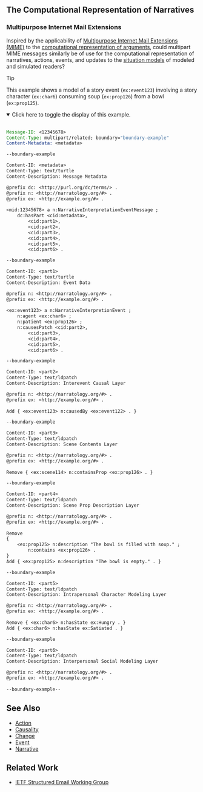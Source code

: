 ## The Computational Representation of Narratives

### Multipurpose Internet Mail Extensions

Inspired by the applicability of [Multipurpose Internet Mail Extensions (MIME)](https://en.wikipedia.org/wiki/MIME) to the [computational representation of arguments](https://github.com/AdamSobieski/Argumentation), could multipart MIME messages similarly be of use for the computational representation of narratives, actions, events, and updates to the [situation models](https://en.wikipedia.org/wiki/Narrative_paradigm#Situation_models) of modeled and simulated readers?

> [!TIP]
> This example shows a model of a story event (`ex:event123`) involving a story character (`ex:char6`) consuming soup (`ex:prop126`)  from a bowl (`ex:prop125`).
> <details open>
> <summary>Click here to toggle the display of this example.</summary>
> <br>
> 
> ```email
> Message-ID: <12345678>
> Content-Type: multipart/related; boundary="boundary-example"
> Content-Metadata: <metadata>
> 
> --boundary-example
> 
> Content-ID: <metadata>
> Content-Type: text/turtle
> Content-Description: Message Metadata
> 
> @prefix dc: <http://purl.org/dc/terms/> .
> @prefix n: <http://narratology.org/#> .
> @prefix ex: <http://example.org/#> .
>  
> <mid:12345678> a n:NarrativeInterpretationEventMessage ;
>     dc:hasPart <cid:metadata>,
>         <cid:part1>,
>         <cid:part2>,
>         <cid:part3>,
>         <cid:part4>,
>         <cid:part5>,
>         <cid:part6> .
>
> --boundary-example
> 
> Content-ID: <part1>
> Content-Type: text/turtle
> Content-Description: Event Data
> 
> @prefix n: <http://narratology.org/#> .
> @prefix ex: <http://example.org/#> .
>  
> <ex:event123> a n:NarrativeInterpretionEvent ;
>     n:agent <ex:char6> ;
>     n:patient <ex:prop126> ;
>     n:causesPatch <cid:part2>,
>         <cid:part3>,
>         <cid:part4>,
>         <cid:part5>,
>         <cid:part6> .
> 
> --boundary-example
> 
> Content-ID: <part2>
> Content-Type: text/ldpatch
> Content-Description: Interevent Causal Layer
> 
> @prefix n: <http://narratology.org/#> .
> @prefix ex: <http://example.org/#> .
>  
> Add { <ex:event123> n:causedBy <ex:event122> . }
> 
> --boundary-example
> 
> Content-ID: <part3>
> Content-Type: text/ldpatch
> Content-Description: Scene Contents Layer
> 
> @prefix n: <http://narratology.org/#> .
> @prefix ex: <http://example.org/#> .
>  
> Remove { <ex:scene114> n:containsProp <ex:prop126> . }
> 
> --boundary-example
> 
> Content-ID: <part4>
> Content-Type: text/ldpatch
> Content-Description: Scene Prop Description Layer
> 
> @prefix n: <http://narratology.org/#> .
> @prefix ex: <http://example.org/#> .
>  
> Remove
> {
>     <ex:prop125> n:description "The bowl is filled with soup." ;
>         n:contains <ex:prop126> .
> }
> Add { <ex:prop125> n:description "The bowl is empty." . }
> 
> --boundary-example
> 
> Content-ID: <part5>
> Content-Type: text/ldpatch
> Content-Description: Intrapersonal Character Modeling Layer
> 
> @prefix n: <http://narratology.org/#> .
> @prefix ex: <http://example.org/#> .
>  
> Remove { <ex:char6> n:hasState ex:Hungry . }
> Add { <ex:char6> n:hasState ex:Satiated . }
> 
> --boundary-example
> 
> Content-ID: <part6>
> Content-Type: text/ldpatch
> Content-Description: Interpersonal Social Modeling Layer
> 
> @prefix n: <http://narratology.org/#> .
> @prefix ex: <http://example.org/#> .
>  
> --boundary-example--
> ```
> </details>

## See Also

* [Action](https://en.wikipedia.org/wiki/Action_(philosophy))
* [Causality](https://en.wikipedia.org/wiki/Causality)
* [Change](https://en.wikipedia.org/wiki/Impermanence)
* [Event](https://en.wikipedia.org/wiki/Event_(philosophy))
* [Narrative](https://en.wikipedia.org/wiki/Narrative)

## Related Work

* [IETF Structured Email Working Group](https://datatracker.ietf.org/group/sml/about/)
